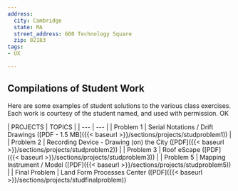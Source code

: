 ```yaml
---
address:
  city: Cambridge
  state: MA
  street_address: 600 Technology Square
  zip: 02183
tags:
- UX

---
```

## Compilations of Student Work

Here are some examples of student solutions to the various class exercises. Each work is courtesy of the student named, and used with permission. OK

| PROJECTS | TOPICS | | --- | --- | | Problem 1 | Serial Notations / Drift Drawings (\[PDF - 1.5 MB\]({{\< baseurl >}}/sections/projects/studproblem1)) | | Problem 2 | Recording Device - Drawing (on) the City (\[PDF\]({{\< baseurl >}}/sections/projects/studproblem2)) | | Problem 3 | Roof eScape (\[PDF\]({{\< baseurl >}}/sections/projects/studproblem3)) | | Problem 5 | Mapping Instrument / Model (\[PDF\]({{\< baseurl >}}/sections/projects/studproblem5)) | | Final Problem | Land Form Processes Center (\[PDF\]({{\< baseurl >}}/sections/projects/studfinalproblem))